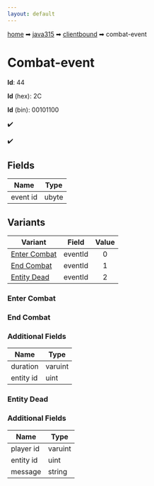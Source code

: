 ```yaml
---
layout: default
---
```


[home](/) ➡ [java315](/protocol/java315) ➡ [clientbound](/protocol/java315/clientbound) ➡ combat-event

# Combat-event

**Id**: 44

**Id** (hex): 2C

**Id** (bin): 00101100

✔️

✔️

## Fields

Name | Type
---|---
event id | ubyte

## Variants

Variant | Field | Value
---|---|:---:
[Enter Combat](#enter_combat) | eventId | 0
[End Combat](#end_combat) | eventId | 1
[Entity Dead](#entity_dead) | eventId | 2

### Enter Combat

### End Combat

### Additional Fields

Name | Type
---|---
duration | varuint
entity id | uint

### Entity Dead

### Additional Fields

Name | Type
---|---
player id | varuint
entity id | uint
message | string

